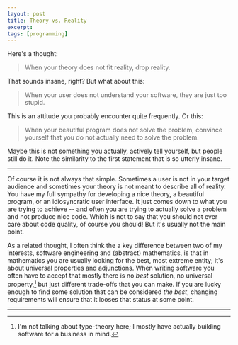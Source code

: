 ```yaml
---
layout: post
title: Theory vs. Reality
excerpt: 
tags: [programming]
---
```


Here's a thought:

> When your theory does not fit reality, drop reality.

That sounds insane, right? But what about this:

> When your user does not understand your software, they are just too stupid.

This is an attitude you probably encounter quite frequently. Or this:

> When your beautiful program does not solve the problem, convince yourself that you do not actually need to solve the problem.

Maybe this is not something you actually, actively tell yourself, but people still do it. Note the similarity to the first statement that is so utterly insane.

---

Of course it is not always that simple. Sometimes a user is not in your target audience and sometimes your theory is not meant to describe all of reality. You have my full sympathy for developing a nice theory, a beautiful program, or an idiosyncratic user interface. It just comes down to what you are trying to achieve -- and often you are trying to actually solve a problem and not produce nice code. Which is not to say that you should not ever care about code quality, of course you should! But it's usually not the main point.

As a related thought, I often think the a key difference between two of my interests, software engineering and (abstract) mathematics, is that in mathematics you are usually looking for the best, most extreme entity; it's about universal properties and adjunctions. When writing software you often have to accept that mostly there is no _best_ solution, no universal property,[^types] but just different trade-offs that you can make. If you are lucky enough to find some solution that can be considered _the best_, changing requirements will ensure that it looses that status at some point.

---

[^types]: I'm not talking about type-theory here; I mostly have actually building software for a business in mind.